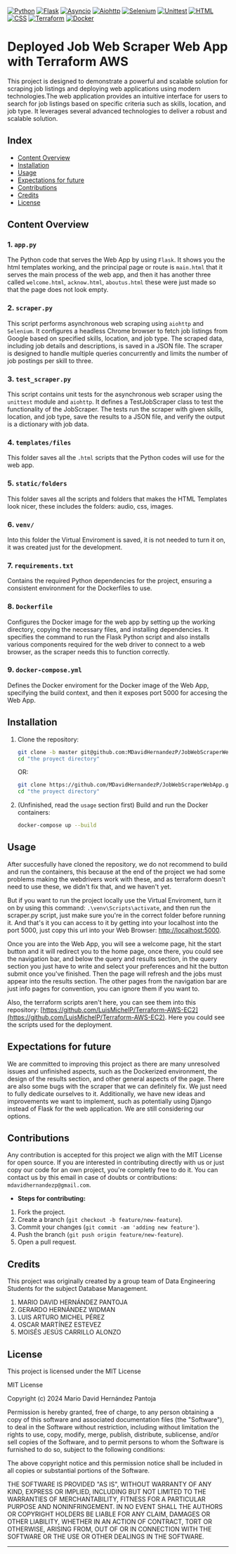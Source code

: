 [![Python](https://img.shields.io/badge/python-3.12.1-red.svg)](https://www.python.org/)
[![Flask](https://img.shields.io/badge/Flask-v2.0.3-blue.svg)](https://flask.palletsprojects.com/)
[![Asyncio](https://img.shields.io/badge/Asyncio-v3.11.0-blue.svg)](https://docs.python.org/3/library/asyncio.html)
[![Aiohttp](https://img.shields.io/badge/Aiohttp-v3.8.1-blue.svg)](https://docs.aiohttp.org/en/stable/)
[![Selenium](https://img.shields.io/badge/Selenium-v4.9.0-blue.svg)](https://www.selenium.dev/)
[![Unittest](https://img.shields.io/badge/Unittest-Python%20Standard%20Library-brightgreen.svg)](https://docs.python.org/3/library/unittest.html)
[![HTML](https://img.shields.io/badge/HTML-5.0-red.svg)](https://developer.mozilla.org/en-US/docs/Web/Guide/HTML/HTML5)
[![CSS](https://img.shields.io/badge/CSS-3.0-blue.svg)](https://developer.mozilla.org/en-US/docs/Web/CSS/CSS3)
[![Terraform](https://img.shields.io/badge/Terraform-v1.6.0-blue.svg)](https://www.terraform.io/)
[![Docker](https://img.shields.io/badge/Docker-v20.10.17-purple.svg)](https://www.docker.com/)

# Deployed Job Web Scraper Web App with Terraform AWS

This project is designed to demonstrate a powerful and scalable solution for scraping job listings and deploying web applications using modern technologies.The web application provides an intuitive interface for users to search for job listings based on specific criteria such as skills, location, and job type. It leverages several advanced technologies to deliver a robust and scalable solution.

## Index

- [Content Overview](#content-overview)
- [Installation](#installation)
- [Usage](#usage)
- [Expectations for future](#expectations-for-future)
- [Contributions](#contributions)
- [Credits](#credits)
- [License](#license)

## Content Overview

### 1. `app.py`

The Python code that serves the Web App by using `Flask`. It shows you the html templates working, and the principal page or route is `main.html` that it serves the main process of the web app, and then it has another three called `welcome.html`, `acknow.html`, `aboutus.html`  these were just made so that the page does not look empty.

### 2. `scraper.py`

This script performs asynchronous web scraping using `aiohttp` and `Selenium`. It configures a headless Chrome browser to fetch job listings from Google based on specified skills, location, and job type. The scraped data, including job details and descriptions, is saved in a JSON file. The scraper is designed to handle multiple queries concurrently and limits the number of job postings per skill to three.

### 3. `test_scraper.py`

This script contains unit tests for the asynchronous web scraper using the `unittest` module and `aiohttp`. It defines a TestJobScraper class to test the functionality of the JobScraper. The tests run the scraper with given skills, location, and job type, save the results to a JSON file, and verify the output is a dictionary with job data.

### 4. `templates/files`

This folder saves all the `.html` scripts that the Python codes will use for the web app.

### 5. `static/folders`

This folder saves all the scripts and folders that makes the HTML Templates look nicer, these includes the folders: audio, css, images.

### 6. `venv/`

Into this folder the Virtual Enviroment is saved, it is not needed to turn it on, it was created just for the development.

### 7. `requirements.txt`

Contains the required Python dependencies for the project, ensuring a consistent environment for the Dockerfiles to use.

### 8. `Dockerfile`

Configures the Docker image for the web app by setting up the working directory, copying the necessary files, and installing dependencies. It specifies the command to run the Flask Python script and also installs various components required for the web driver to connect to a web browser, as the scraper needs this to function correctly.

### 9. `docker-compose.yml`

Defines the Docker enviroment for the Docker image of the Web App, specifying the build context, and then it exposes port 5000 for accesing the Web App.

## Installation

1. Clone the repository:

    ```bash
    git clone -b master git@github.com:MDavidHernandezP/JobWebScraperWebApp.git
    cd "the proyect directory"
    ```
    
    OR:

    ```bash
    git clone https://github.com/MDavidHernandezP/JobWebScraperWebApp.git
    cd "the proyect directory"
    ```

2. (Unfinished, read the `usage` section first) Build and run the Docker containers:

    ```bash
    docker-compose up --build
    ```

## Usage

After succesfully have cloned the repository, we do not recommend to build and run the containers, this because at the end of the project we had some problems making the webdrivers work with these, and as terraform doesn't need to use these, we didn't fix that, and we haven't yet. 

But if you want to run the project locally use the Virtual Enviroment, turn it on by using this command: `.\venv\Scripts\activate`, and then run the scraper.py script, just make sure you're in the correct folder before running it. And that's it you can access to it by getting into your localhost into the port 5000, just copy this url into your Web Browser: [http://localhost:5000](http://localhost:5000).

Once you are into the Web App, you will see a welcome page, hit the start button and it will redirect you to the home page, once there, you could see the navigation bar, and below the query and results section, in the query section you just have to write and select your preferences and hit the button submit once you've finished. Then the page will refresh and the jobs must appear into the results section. The other pages from the navigation bar are just info pages for convention, you can ignore them if you want to.

Also, the terraform scripts aren't here, you can see them into this repository: [https://github.com/LuisMichelP/Terraform-AWS-EC2](https://github.com/LuisMichelP/Terraform-AWS-EC2). Here you could see the scripts used for the deployment.

## Expectations for future

We are committed to improving this project as there are many unresolved issues and unfinished aspects, such as the Dockerized environment, the design of the results section, and other general aspects of the page. There are also some bugs with the scraper that we can definitely fix. We just need to fully dedicate ourselves to it. Additionally, we have new ideas and improvements we want to implement, such as potentially using Django instead of Flask for the web application. We are still considering our options.

## Contributions

Any contribution is accepted for this project we align with the MIT License for open source. If you are interested in contributing directly with us or just copy our code for an own project, you're completly free to do it. You can contact us by this email in case of doubts or contributions: `mdavidhernandezp@gmail.com`.

- **Steps for contributing:**
1. Fork the project.
2. Create a branch (`git checkout -b feature/new-feature`).
3. Commit your changes (`git commit -am 'adding new feature'`).
4. Push the branch (`git push origin feature/new-feature`).
5. Open a pull request.

## Credits

This project was originally created by a group team of Data Engineering Students for the subject Database Management.

1. MARIO DAVID HERNÁNDEZ PANTOJA
2. GERARDO HERNÁNDEZ WIDMAN
3. LUIS ARTURO MICHEL PÉREZ
4. OSCAR MARTÍNEZ ESTEVEZ
5. MOISÉS JESÚS CARRILLO ALONZO

## License

This project is licensed under the MIT License

MIT License

Copyright (c) 2024 Mario David Hernández Pantoja

Permission is hereby granted, free of charge, to any person obtaining a copy
of this software and associated documentation files (the "Software"), to deal
in the Software without restriction, including without limitation the rights
to use, copy, modify, merge, publish, distribute, sublicense, and/or sell
copies of the Software, and to permit persons to whom the Software is
furnished to do so, subject to the following conditions:

The above copyright notice and this permission notice shall be included in all
copies or substantial portions of the Software.

THE SOFTWARE IS PROVIDED "AS IS", WITHOUT WARRANTY OF ANY KIND, EXPRESS OR
IMPLIED, INCLUDING BUT NOT LIMITED TO THE WARRANTIES OF MERCHANTABILITY,
FITNESS FOR A PARTICULAR PURPOSE AND NONINFRINGEMENT. IN NO EVENT SHALL THE
AUTHORS OR COPYRIGHT HOLDERS BE LIABLE FOR ANY CLAIM, DAMAGES OR OTHER
LIABILITY, WHETHER IN AN ACTION OF CONTRACT, TORT OR OTHERWISE, ARISING FROM,
OUT OF OR IN CONNECTION WITH THE SOFTWARE OR THE USE OR OTHER DEALINGS IN THE
SOFTWARE.

---